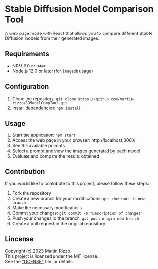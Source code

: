 # Stable Diffusion Model Comparison Tool

A web page made with React that allows you to compare different Stable
Diffusion models from their generated images.

## Requirements

  - NPM 6.0 or later
  - Node.js 12.0 or later (for `imagedb` usage)

## Configuration

  1. Clone the repository: `git clone https://github.com/martin-rizzo/SDModelCompTool.git`
  2. Install dependencies: `npm install`

## Usage

  1. Start the application: `npm start`
  2. Access the web page in your browser: http://localhost:3000/
  3. See the available prompts
  4. Select a prompt and view the images generated by each model
  5. Evaluate and compare the results obtained

## Contribution

If you would like to contribute to this project, please follow these steps:

  1. Fork the repository
  2. Create a new branch for your modifications: `git checkout -b new-branch`
  3. Make the necessary modifications
  4. Commit your changes: `git commit -m "Description of changes"`
  5. Push your changes to the branch: `git push origin new-branch`
  6. Create a pull request in the original repository

## Lincense

Copyright (c) 2023 Martin Rizzo  
This project is licensed under the MIT license.  
See the ["LICENSE"](LICENSE) file for details.
